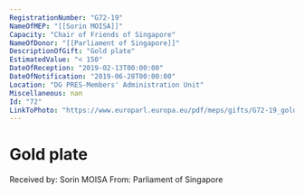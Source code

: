 ```yaml
---
RegistrationNumber: "G72-19"
NameOfMEP: "[[Sorin MOISA]]"
Capacity: "Chair of Friends of Singapore"
NameOfDonor: "[[Parliament of Singapore]]"
DescriptionOfGift: "Gold plate"
EstimatedValue: "< 150"
DateOfReception: "2019-02-13T00:00:00"
DateOfNotification: "2019-06-28T00:00:00"
Location: "DG PRES-Members' Administration Unit"
Miscellaneous: nan
Id: "72"
LinkToPhoto: "https://www.europarl.europa.eu/pdf/meps/gifts/G72-19_gold%20plate.JPG"
---
```


# Gold plate

Received by: Sorin MOISA
From: Parliament of Singapore
